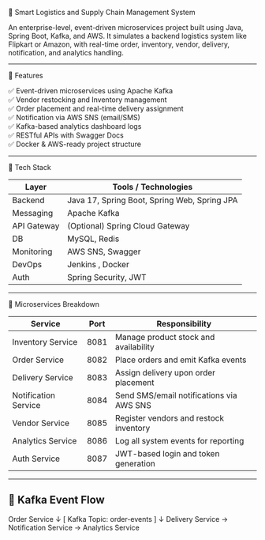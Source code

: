  🚚 Smart Logistics and Supply Chain Management System

An enterprise-level, event-driven microservices project built using Java, Spring Boot, Kafka, and AWS. It simulates a backend logistics system like Flipkart or Amazon, with real-time order, inventory, vendor, delivery, notification, and analytics handling.

---

📌 Features

✅ Event-driven microservices using Apache Kafka  
✅ Vendor restocking and Inventory management  
✅ Order placement and real-time delivery assignment  
✅ Notification via AWS SNS (email/SMS)  
✅ Kafka-based analytics dashboard logs  
✅ RESTful APIs with Swagger Docs  
✅ Docker & AWS-ready project structure

---

 🧰 Tech Stack

| Layer         | Tools / Technologies                          |
|---------------|-----------------------------------------------|
| Backend       | Java 17, Spring Boot, Spring Web, Spring JPA |
| Messaging     | Apache Kafka                                 |
| API Gateway   | (Optional) Spring Cloud Gateway              |
| DB            | MySQL, Redis                                 |
| Monitoring    | AWS SNS, Swagger                             |
| DevOps        | Jenkins , Docker                             |
| Auth          | Spring Security, JWT                         |

---

🧱 Microservices Breakdown

| Service              | Port  | Responsibility                                |
|----------------------|-------|-----------------------------------------------|
| Inventory Service     | 8081  | Manage product stock and availability         |
| Order Service         | 8082  | Place orders and emit Kafka events            |
| Delivery Service      | 8083  | Assign delivery upon order placement          |
| Notification Service  | 8084  | Send SMS/email notifications via AWS SNS      |
| Vendor Service        | 8085  | Register vendors and restock inventory        |
| Analytics Service     | 8086  | Log all system events for reporting           |
| Auth Service          | 8087 | JWT-based login and token generation           |

---



## 🔁 Kafka Event Flow

Order Service
     ↓
[ Kafka Topic: order-events ]
     ↓
Delivery Service → Notification Service → Analytics Service

